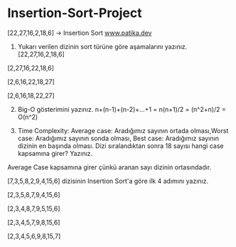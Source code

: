 # Insertion-Sort-Project
[22,27,16,2,18,6] -> Insertion Sort www.patika.dev

1) Yukarı verilen dizinin sort türüne göre aşamalarını yazınız.
[22,27,16,2,18,6]

[2,27,16,22,18,6]

[2,6,16,22,18,27]

[2,6,16,18,22,27]

2) Big-O gösterimini yazınız.
n+(n-1)+(n-2)+...+1 = n(n+1)/2 = (n^2+n)/2 = O(n^2)

3) Time Complexity: Average case: Aradığımız sayının ortada olması,Worst case: Aradığımız sayının sonda olması, Best case: Aradığımız sayının dizinin en başında olması.
Dizi sıralandıktan sonra 18 sayısı hangi case kapsamına girer? Yazınız.

Average Case kapsamına girer çünkü aranan sayı dizinin ortasındadır.

[7,3,5,8,2,9,4,15,6] dizisinin Insertion Sort'a göre ilk 4 adımını yazınız.

[2,3,5,8,7,9,4,15,6]

[2,3,4,8,7,9,5,15,6]

[2,3,4,5,7,9,8,15,6]

[2,3,4,5,6,9,8,15,7]
